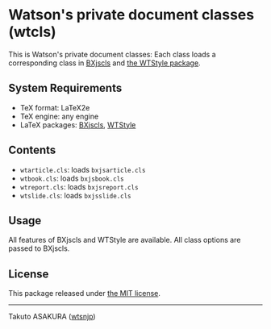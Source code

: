 # Watson's private document classes (wtcls)

This is Watson's private document classes: Each class loads a corresponding class in [BXjscls](https://github.com/zr-tex8r/BXjscls) and [the WTStyle package](https://github.com/wtsnjp/WTStyle).

## System Requirements

* TeX format: LaTeX2e
* TeX engine: any engine
* LaTeX packages: [BXjscls](https://github.com/zr-tex8r/BXjscls), [WTStyle](https://github.com/wtsnjp/WTStyle)

## Contents

* `wtarticle.cls`: loads `bxjsarticle.cls`
* `wtbook.cls`: loads `bxjsbook.cls`
* `wtreport.cls`: loads `bxjsreport.cls`
* `wtslide.cls`: loads `bxjsslide.cls`

## Usage

All features of BXjscls and WTStyle are available. All class options are passed to BXjscls.

## License

This package released under [the MIT license](./LICENSE).

---

Takuto ASAKURA ([wtsnjp](https://twitter.com/wtsnjp))